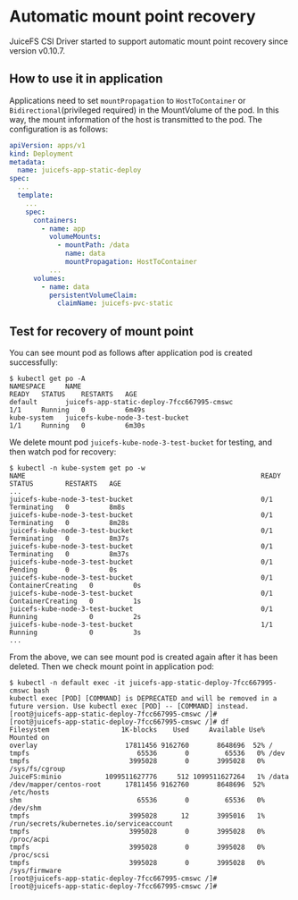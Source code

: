 # Automatic mount point recovery

JuiceFS CSI Driver started to support automatic mount point recovery since version v0.10.7.

## How to use it in application

Applications need to set `mountPropagation` to `HostToContainer` or `Bidirectional`(privileged required) in the
MountVolume of the pod. In this way, the mount information of the host is transmitted to the pod. The configuration is
as follows:

```yaml
apiVersion: apps/v1
kind: Deployment
metadata:
  name: juicefs-app-static-deploy
spec:
  ...
  template:
    ...
    spec:
      containers:
        - name: app
          volumeMounts:
            - mountPath: /data
              name: data
              mountPropagation: HostToContainer
          ...
      volumes:
        - name: data
          persistentVolumeClaim:
            claimName: juicefs-pvc-static
```

## Test for recovery of mount point

You can see mount pod as follows after application pod is created successfully:

```shell
$ kubectl get po -A
NAMESPACE     NAME                                                           READY   STATUS    RESTARTS   AGE
default       juicefs-app-static-deploy-7fcc667995-cmswc                     1/1     Running   0          6m49s
kube-system   juicefs-kube-node-3-test-bucket                                1/1     Running   0          6m30s
```

We delete mount pod `juicefs-kube-node-3-test-bucket` for testing, and then watch pod for recovery:

```shell
$ kubectl -n kube-system get po -w
NAME                                                           READY   STATUS        RESTARTS   AGE
...
juicefs-kube-node-3-test-bucket                                0/1     Terminating   0          8m8s
juicefs-kube-node-3-test-bucket                                0/1     Terminating   0          8m28s
juicefs-kube-node-3-test-bucket                                0/1     Terminating   0          8m37s
juicefs-kube-node-3-test-bucket                                0/1     Terminating   0          8m37s
juicefs-kube-node-3-test-bucket                                0/1     Pending       0          0s
juicefs-kube-node-3-test-bucket                                0/1     ContainerCreating   0          0s
juicefs-kube-node-3-test-bucket                                0/1     ContainerCreating   0          1s
juicefs-kube-node-3-test-bucket                                0/1     Running             0          2s
juicefs-kube-node-3-test-bucket                                1/1     Running             0          3s
...
```

From the above, we can see mount pod is created again after it has been deleted. Then we check mount point in
application pod:

```shell
$ kubectl -n default exec -it juicefs-app-static-deploy-7fcc667995-cmswc bash
kubectl exec [POD] [COMMAND] is DEPRECATED and will be removed in a future version. Use kubectl exec [POD] -- [COMMAND] instead.
[root@juicefs-app-static-deploy-7fcc667995-cmswc /]#
[root@juicefs-app-static-deploy-7fcc667995-cmswc /]# df
Filesystem                  1K-blocks    Used     Available Use% Mounted on
overlay                      17811456 9162760       8648696  52% /
tmpfs                           65536       0         65536   0% /dev
tmpfs                         3995028       0       3995028   0% /sys/fs/cgroup
JuiceFS:minio           1099511627776     512 1099511627264   1% /data
/dev/mapper/centos-root      17811456 9162760       8648696  52% /etc/hosts
shm                             65536       0         65536   0% /dev/shm
tmpfs                         3995028      12       3995016   1% /run/secrets/kubernetes.io/serviceaccount
tmpfs                         3995028       0       3995028   0% /proc/acpi
tmpfs                         3995028       0       3995028   0% /proc/scsi
tmpfs                         3995028       0       3995028   0% /sys/firmware
[root@juicefs-app-static-deploy-7fcc667995-cmswc /]#
[root@juicefs-app-static-deploy-7fcc667995-cmswc /]#
```
